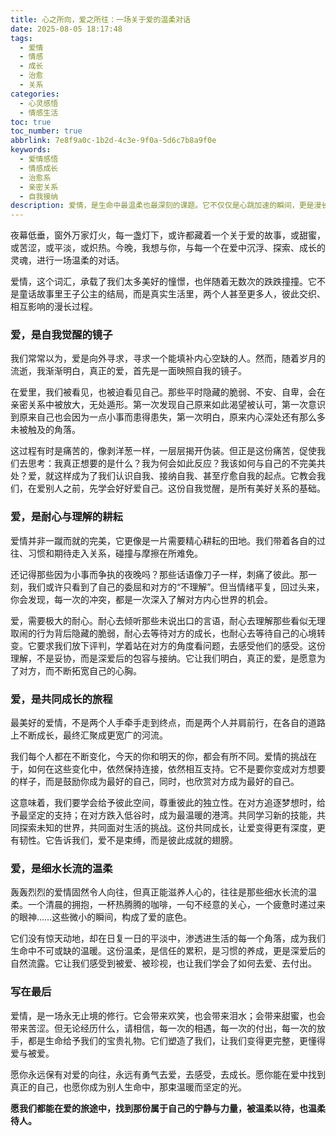 ```yaml
---
title: 心之所向，爱之所往：一场关于爱的温柔对话
date: 2025-08-05 18:17:48
tags:
  - 爱情
  - 情感
  - 成长
  - 治愈
  - 关系
categories:
  - 心灵感悟
  - 情感生活
toc: true
toc_number: true
abbrlink: 7e8f9a0c-1b2d-4c3e-9f0a-5d6c7b8a9f0e
keywords:
  - 爱情感悟
  - 情感成长
  - 治愈系
  - 亲密关系
  - 自我接纳
description: 爱情，是生命中最温柔也最深刻的课题。它不仅仅是心跳加速的瞬间，更是漫长岁月里，我们与自己、与他人共同成长的旅程。这篇文章，将带你走进爱的深处，感受它的多面性，理解它的不易，并最终，在爱中找到属于自己的力量与平静。愿我们都能在爱的滋养下，成为更好的自己。
---
```


夜幕低垂，窗外万家灯火，每一盏灯下，或许都藏着一个关于爱的故事，或甜蜜，或苦涩，或平淡，或炽热。今晚，我想与你，与每一个在爱中沉浮、探索、成长的灵魂，进行一场温柔的对话。

爱情，这个词汇，承载了我们太多美好的憧憬，也伴随着无数次的跌跌撞撞。它不是童话故事里王子公主的结局，而是真实生活里，两个人甚至更多人，彼此交织、相互影响的漫长过程。

### 爱，是自我觉醒的镜子

我们常常以为，爱是向外寻求，寻求一个能填补内心空缺的人。然而，随着岁月的流逝，我渐渐明白，真正的爱，首先是一面映照自我的镜子。

在爱里，我们被看见，也被迫看见自己。那些平时隐藏的脆弱、不安、自卑，会在亲密关系中被放大，无处遁形。第一次发现自己原来如此渴望被认可，第一次意识到原来自己也会因为一点小事而患得患失，第一次明白，原来内心深处还有那么多未被触及的角落。

这过程有时是痛苦的，像剥洋葱一样，一层层揭开伪装。但正是这份痛苦，促使我们去思考：我真正想要的是什么？我为何会如此反应？我该如何与自己的不完美共处？爱，就这样成为了我们认识自我、接纳自我、甚至疗愈自我的起点。它教会我们，在爱别人之前，先学会好好爱自己。这份自我觉醒，是所有美好关系的基础。

### 爱，是耐心与理解的耕耘

爱情并非一蹴而就的完美，它更像是一片需要精心耕耘的田地。我们带着各自的过往、习惯和期待走入关系，碰撞与摩擦在所难免。

还记得那些因为小事而争执的夜晚吗？那些话语像刀子一样，刺痛了彼此。那一刻，我们或许只看到了自己的委屈和对方的“不理解”。但当情绪平复，回过头来，你会发现，每一次的冲突，都是一次深入了解对方内心世界的机会。

爱，需要极大的耐心。耐心去倾听那些未说出口的言语，耐心去理解那些看似无理取闹的行为背后隐藏的脆弱，耐心去等待对方的成长，也耐心去等待自己的心境转变。它要求我们放下评判，学着站在对方的角度看问题，去感受他们的感受。这份理解，不是妥协，而是深爱后的包容与接纳。它让我们明白，真正的爱，是愿意为了对方，而不断拓宽自己的心胸。

### 爱，是共同成长的旅程

最美好的爱情，不是两个人手牵手走到终点，而是两个人并肩前行，在各自的道路上不断成长，最终汇聚成更宽广的河流。

我们每个人都在不断变化，今天的你和明天的你，都会有所不同。爱情的挑战在于，如何在这些变化中，依然保持连接，依然相互支持。它不是要你变成对方想要的样子，而是鼓励你成为最好的自己，同时，也欣赏对方成为最好的自己。

这意味着，我们要学会给予彼此空间，尊重彼此的独立性。在对方追逐梦想时，给予最坚定的支持；在对方跌入低谷时，成为最温暖的港湾。共同学习新的技能，共同探索未知的世界，共同面对生活的挑战。这份共同成长，让爱变得更有深度，更有韧性。它告诉我们，爱不是束缚，而是彼此成就的翅膀。

### 爱，是细水长流的温柔

轰轰烈烈的爱情固然令人向往，但真正能滋养人心的，往往是那些细水长流的温柔。一个清晨的拥抱，一杯热腾腾的咖啡，一句不经意的关心，一个疲惫时递过来的眼神……这些微小的瞬间，构成了爱的底色。

它们没有惊天动地，却在日复一日的平淡中，渗透进生活的每一个角落，成为我们生命中不可或缺的温暖。这份温柔，是信任的累积，是习惯的养成，更是深爱后的自然流露。它让我们感受到被爱、被珍视，也让我们学会了如何去爱、去付出。

### 写在最后

爱情，是一场永无止境的修行。它会带来欢笑，也会带来泪水；会带来甜蜜，也会带来苦涩。但无论经历什么，请相信，每一次的相遇，每一次的付出，每一次的放手，都是生命给予我们的宝贵礼物。它们塑造了我们，让我们变得更完整，更懂得爱与被爱。

愿你永远保有对爱的向往，永远有勇气去爱，去感受，去成长。愿你能在爱中找到真正的自己，也愿你成为别人生命中，那束温暖而坚定的光。

**愿我们都能在爱的旅途中，找到那份属于自己的宁静与力量，被温柔以待，也温柔待人。**